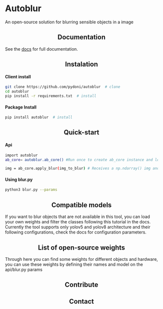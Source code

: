 # Autoblur

An open-source solution for blurring sensible objects in a image

## <div align="center">Documentation</div>

See the [docs](URL) for full documentation.

## <div align="center">Instalation</div>

#### Client install
```bash
git clone https://github.com/pydoni/autoblur  # clone
cd autoblur
pip install -r requirements.txt  # install
```

#### Package Install
```bash
pip install autoblur  # install
```

## <div align="center">Quick-start</div>

#### Api
```bash
import autoblur
ab_core= autoblur.ab_core() #Run once to create ab_core instance and load models to your hardware

img = ab_core.apply_blur(img_to_blur) # Receives a np.ndarray() img and returns a image with license plates blurred
```

#### Using blur.py
```bash
python3 blur.py --params
```
## <div align="center">Compatible models</div>
If you want to blur objects that are not available in this tool, you can load your own weights and filter the classes following this tutorial in the docs.
Currently the tool supports only yolov5 and yolov8 architecture and their following configurations, check the docs for configuration parameters.

## <div align="center">List of open-source weights</div>
Through here you can find some weights for different objects and hardware, you can use these weights by defining their names and model on the api/blur.py params

## <div align="center">Contribute</div>
## <div align="center">Contact</div>

